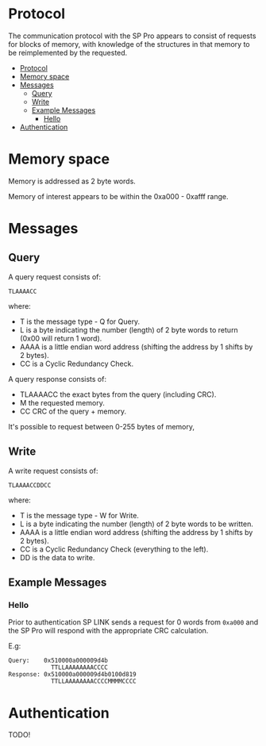 # Protocol

The communication protocol with the SP Pro appears to consist of requests for blocks of memory, with knowledge of the structures in that memory to be reimplemented by the requested.

<!-- TOC -->

- [Protocol](#protocol)
- [Memory space](#memory-space)
- [Messages](#messages)
	- [Query](#query)
	- [Write](#write)
	- [Example Messages](#example-messages)
		- [Hello](#hello)
- [Authentication](#authentication)

<!-- /TOC -->

# Memory space

Memory is addressed as 2 byte words.

Memory of interest appears to be within the 0xa000 - 0xafff range.

# Messages

## Query

A query request consists of:

    TLAAAACC

where:

 * T is the message type - Q for Query.
 * L is a byte indicating the number (length) of 2 byte words to return (0x00 will return 1 word).
 * AAAA is a little endian word address (shifting the address by 1 shifts by 2 bytes).
 * CC is a Cyclic Redundancy Check.

A query response consists of:

 * TLAAAACC the exact bytes from the query (including CRC).
 * M the requested memory.
 * CC CRC of the query + memory.

It's possible to request between 0-255 bytes of memory, 

## Write

A write request consists of:

    TLAAAACCDDCC

where:

 * T is the message type - W for Write.
 * L is a byte indicating the number (length) of 2 byte words to be written.
 * AAAA is a little endian word address (shifting the address by 1 shifts by 2 bytes).
 * CC is a Cyclic Redundancy Check (everything to the left).
 * DD is the data to write.

## Example Messages

### Hello

Prior to authentication SP LINK sends a request for 0 words from `0xa000` and the SP Pro will respond with the appropriate CRC calculation.

E.g:

```
Query:    0x510000a000009d4b
            TTLLAAAAAAAACCCC
Response: 0x510000a000009d4b0100d819
            TTLLAAAAAAAACCCCMMMMCCCC
```

# Authentication

TODO!

